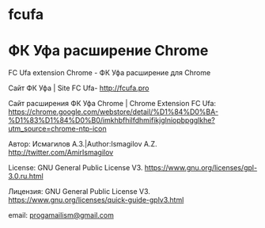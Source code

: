 # fcufa 
# ФК Уфа расширение Chrome
FC Ufa extension Chrome - ФК Уфа расширение для Chrome

Сайт ФК Уфа | Site FC Ufa- http://fcufa.pro

Сайт расширения ФК Уфа Chrome | Chrome Extension FC Ufa:
https://chrome.google.com/webstore/detail/%D1%84%D0%BA-%D1%83%D1%84%D0%B0/imkhbfhilfdhmifikjglniopbpgglkhe?utm_source=chrome-ntp-icon

Автор: Исмагилов А.З.|Author:Ismagilov A.Z.
http://twitter.com/AmirIsmagilov

License: GNU General Public License V3.
https://www.gnu.org/licenses/gpl-3.0.ru.html

Лицензия: GNU General Public License V3.
https://www.gnu.org/licenses/quick-guide-gplv3.html

email: progamailism@gmail.com

